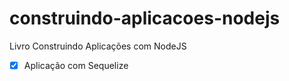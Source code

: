 # construindo-aplicacoes-nodejs
Livro Construindo Aplicações com NodeJS


- [x] Aplicação com Sequelize
